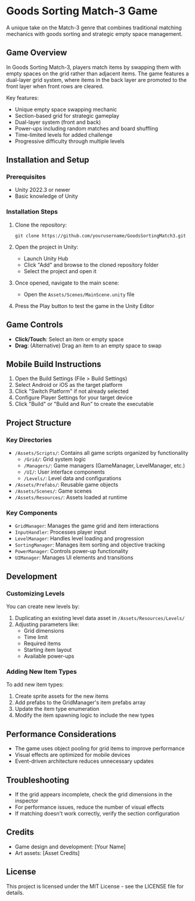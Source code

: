 # Goods Sorting Match-3 Game

A unique take on the Match-3 genre that combines traditional matching mechanics with goods sorting and strategic empty space management.

## Game Overview

In Goods Sorting Match-3, players match items by swapping them with empty spaces on the grid rather than adjacent items. The game features a dual-layer grid system, where items in the back layer are promoted to the front layer when front rows are cleared.

Key features:
- Unique empty space swapping mechanic
- Section-based grid for strategic gameplay
- Dual-layer system (front and back)
- Power-ups including random matches and board shuffling
- Time-limited levels for added challenge
- Progressive difficulty through multiple levels

## Installation and Setup

### Prerequisites
- Unity 2022.3 or newer
- Basic knowledge of Unity

### Installation Steps
1. Clone the repository:
   ```
   git clone https://github.com/yourusername/GoodsSortingMatch3.git
   ```
2. Open the project in Unity:
   - Launch Unity Hub
   - Click "Add" and browse to the cloned repository folder
   - Select the project and open it

3. Once opened, navigate to the main scene:
   - Open the `Assets/Scenes/MainScene.unity` file

4. Press the Play button to test the game in the Unity Editor

## Game Controls
- **Click/Touch**: Select an item or empty space
- **Drag**: (Alternative) Drag an item to an empty space to swap

## Mobile Build Instructions
1. Open the Build Settings (File > Build Settings)
2. Select Android or iOS as the target platform
3. Click "Switch Platform" if not already selected
4. Configure Player Settings for your target device
5. Click "Build" or "Build and Run" to create the executable

## Project Structure

### Key Directories
- `/Assets/Scripts/`: Contains all game scripts organized by functionality
  - `/Grid/`: Grid system logic
  - `/Managers/`: Game managers (GameManager, LevelManager, etc.)
  - `/UI/`: User interface components
  - `/Levels/`: Level data and configurations
- `/Assets/Prefabs/`: Reusable game objects
- `/Assets/Scenes/`: Game scenes
- `/Assets/Resources/`: Assets loaded at runtime

### Key Components
- `GridManager`: Manages the game grid and item interactions
- `InputHandler`: Processes player input
- `LevelManager`: Handles level loading and progression
- `SortingManager`: Manages item sorting and objective tracking
- `PowerManager`: Controls power-up functionality
- `UIManager`: Manages UI elements and transitions

## Development

### Customizing Levels
You can create new levels by:
1. Duplicating an existing level data asset in `/Assets/Resources/Levels/`
2. Adjusting parameters like:
   - Grid dimensions
   - Time limit
   - Required items
   - Starting item layout
   - Available power-ups

### Adding New Item Types
To add new item types:
1. Create sprite assets for the new items
2. Add prefabs to the GridManager's item prefabs array
3. Update the item type enumeration
4. Modify the item spawning logic to include the new types

## Performance Considerations
- The game uses object pooling for grid items to improve performance
- Visual effects are optimized for mobile devices
- Event-driven architecture reduces unnecessary updates

## Troubleshooting
- If the grid appears incomplete, check the grid dimensions in the inspector
- For performance issues, reduce the number of visual effects
- If matching doesn't work correctly, verify the section configuration

## Credits
- Game design and development: [Your Name]
- Art assets: [Asset Credits]

## License
This project is licensed under the MIT License - see the LICENSE file for details. 